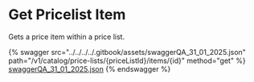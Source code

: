 # Get Pricelist Item

Gets a price item within a price list.

{% swagger src="../../../../.gitbook/assets/swaggerQA_31_01_2025.json" path="/v1/catalog/price-lists/{priceListId}/items/{id}" method="get" %}
[swaggerQA_31_01_2025.json](../../../../.gitbook/assets/swaggerQA_31_01_2025.json)
{% endswagger %}
